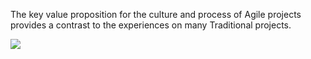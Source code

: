 The key value proposition for the culture and process of Agile projects provides a contrast to the experiences on many Traditional projects. 

![](.guides/img/Comparative_Value.PNG)
